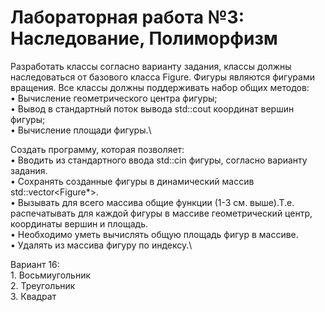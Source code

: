 # Лабораторная работа №3: Наследование, Полиморфизм

Разработать классы согласно варианту задания, классы должны наследоваться от базового класса Figure. Фигуры являются фигурами вращения. Все классы должны поддерживать набор общих методов:\
    • Вычисление геометрического центра фигуры;\
    • Вывод в стандартный поток вывода std::cout координат вершин фигуры; \
    • Вычисление площади фигуры.\

Создать программу, которая позволяет:\
    • Вводить из стандартного ввода std::cin фигуры, согласно варианту задания.\
    • Сохранять созданные фигуры в динамический массив std::vector<Figure*>.\
    • Вызывать для всего массива общие функции (1-3 см. выше).Т.е. распечатывать для каждой фигуры в массиве геометрический центр, координаты вершин и площадь.\
    • Необходимо уметь вычислять общую площадь фигур в массиве.\
    • Удалять из массива фигуру по индексу.\
      
Вариант 16:\
    1. Восьмиугольник\
    2. Треугольник\
    3. Квадрат
